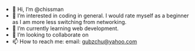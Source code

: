 - 👋 Hi, I’m @chissman
- 👀 I’m interested in coding in general. I would rate myself as a beginner as I am more less switching from networking.
- 🌱 I’m currently learning web development.
- 💞️ I’m looking to collaborate on 
- 📫 How to reach me: email: gubzchu@yahoo.com

<!---
chissman/chissman is a ✨ special ✨ repository because its `README.md` (this file) appears on your GitHub profile.
You can click the Preview link to take a look at your changes.
--->
